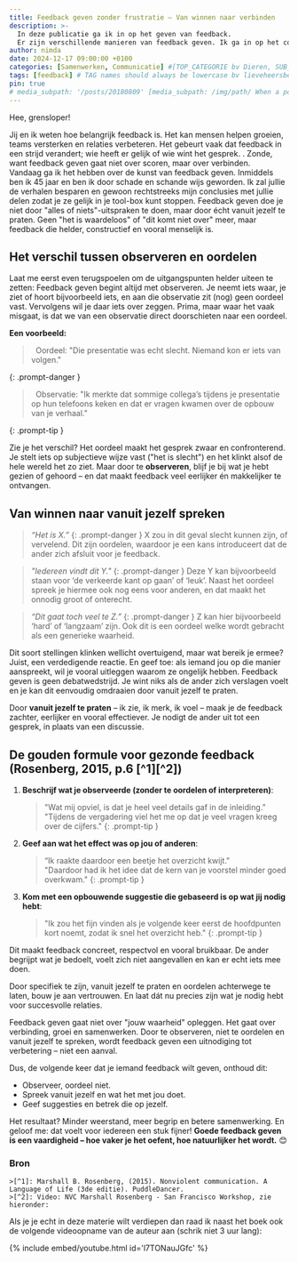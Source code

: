 ```yaml
---
title: Feedback geven zonder frustratie – Van winnen naar verbinden
description: >-
  In deze publicatie ga ik in op het geven van feedback.
  Er zijn verschillende manieren van feedback geven. Ik ga in op het concept 'gezonde feedback'.
author: nimda
date: 2024-12-17 09:00:00 +0100
categories: [Samenwerken, Communicatie] #[TOP_CATEGORIE bv Dieren, SUB_CATEGORIE bv Insecten]
tags: [feedback] # TAG names should always be lowercase bv lieveheersbeestje
pin: true
# media_subpath: '/posts/20180809' [media_subpath: /img/path/ When a post contains many images, it will be a time-consuming task to repeatedly define the path of the media resources. To solve this, we can define this path in the YAML block of the post. And then, the image source of Markdown can write the file name directly:![The flower](flower.png). The output will be:<img src="/img/path/flower.png" alt="The flower" />
--- 
```


Hee, grensloper! 

Jij en ik weten hoe belangrijk feedback is. Het kan mensen helpen groeien, teams versterken en relaties verbeteren. Het gebeurt vaak dat feedback in een strijd verandert; wie heeft er gelijk of wie wint het gesprek. . Zonde, want feedback geven gaat niet over scoren, maar over verbinden.  
Vandaag ga ik het hebben over de kunst van feedback geven. Inmiddels ben ik 45 jaar en ben ik door schade en schande wijs geworden. Ik zal jullie de verhalen besparen en gewoon rechtstreeks mijn conclusies met jullie delen zodat je ze gelijk in je tool-box kunt stoppen. Feedback geven doe je niet door "alles of niets"-uitspraken te doen, maar door écht vanuit jezelf te praten. Geen "het is waardeloos" of "dit komt niet over" meer, maar feedback die helder, constructief en vooral menselijk is.


## Het verschil tussen observeren en oordelen

Laat me eerst even terugspoelen om de uitgangspunten helder uiteen te zetten: Feedback geven begint altijd met observeren. Je neemt iets waar, je ziet of hoort bijvoorbeeld iets, en aan die observatie zit (nog) geen oordeel vast. Vervolgens wil je daar iets over zeggen. Prima, maar waar het vaak misgaat, is dat we van een observatie direct doorschieten naar een oordeel.

**Een voorbeeld:**

<!-- markdownlint-capture -->
<!-- markdownlint-disable -->
> <p>&nbsp;&nbsp;Oordeel: "Die presentatie was echt slecht. Niemand kon er iets van volgen."</p>
{: .prompt-danger }
> <p>&nbsp;&nbsp;Observatie: "Ik merkte dat sommige collega’s tijdens je presentatie op hun telefoons keken en dat er vragen kwamen over de opbouw van je verhaal."</p>
{: .prompt-tip }
<!-- markdownlint-restore -->

Zie je het verschil? Het oordeel maakt het gesprek zwaar en confronterend. Je stelt iets op subjectieve wijze vast ("het is slecht") en het klinkt alsof de hele wereld het zo ziet. Maar door te **observeren**, blijf je bij wat je hebt gezien of gehoord – en dat maakt feedback veel eerlijker én makkelijker te ontvangen.


## Van winnen naar vanuit jezelf spreken

<!-- markdownlint-capture -->
<!-- markdownlint-disable -->
>*“Het is X.”* 
{: .prompt-danger }
X zou in dit geval slecht kunnen zijn, of vervelend. Dit zijn oordelen, waardoor je een kans introduceert dat de ander zich afsluit voor je feedback. 

>*"Iedereen vindt dit Y."* 
{: .prompt-danger }
Deze Y kan bijvoorbeeld staan voor ‘de verkeerde kant op gaan’ of ‘leuk’.  Naast het oordeel spreek je hiermee ook nog eens voor anderen, en dat maakt het onnodig groot of onterecht. 

>*“Dit gaat toch veel te Z.”* 
{: .prompt-danger }
Z kan hier bijvoorbeeld ‘hard’ of ‘langzaam’ zijn. Ook dit is een oordeel welke wordt gebracht als een generieke waarheid.
<!-- markdownlint-restore -->

Dit soort stellingen klinken wellicht overtuigend, maar wat bereik je ermee? Juist, een verdedigende reactie. En geef toe: als iemand jou op die manier aanspreekt, wil je vooral uitleggen waarom ze ongelijk hebben. Feedback geven is geen debatwedstrijd. Je wint niks als de ander zich verslagen voelt en je kan dit eenvoudig omdraaien door vanuit jezelf te praten.

Door **vanuit jezelf te praten** – ik zie, ik merk, ik voel – maak je de feedback zachter, eerlijker en vooral effectiever. Je nodigt de ander uit tot een gesprek, in plaats van een discussie.

## De gouden formule voor gezonde feedback (Rosenberg, 2015, p.6 [^1][^2])

<!-- markdownlint-capture -->
<!-- markdownlint-disable -->
1.  **Beschrijf wat je observeerde (zonder te oordelen of interpreteren)**:

     >"Wat mij opviel, is dat je heel veel details gaf in de inleiding.”  
     >"Tijdens de vergadering viel het me op dat je veel vragen kreeg over de cijfers."
     {: .prompt-tip }

2.  **Geef aan wat het effect was op jou of anderen**:

     >“Ik raakte daardoor een beetje het overzicht kwijt."  
     >"Daardoor had ik het idee dat de kern van je voorstel minder goed overkwam."
     {: .prompt-tip }

3.  **Kom met een opbouwende suggestie die gebaseerd is op wat jij nodig hebt**:

     >"Ik zou het fijn vinden als je volgende keer eerst de hoofdpunten kort noemt, zodat ik snel het overzicht heb."
     {: .prompt-tip }

<!-- markdownlint-restore -->
Dit maakt feedback concreet, respectvol en vooral bruikbaar. De ander begrijpt wat je bedoelt, voelt zich niet aangevallen en kan er echt iets mee doen.

Door specifiek te zijn, vanuit jezelf te praten en oordelen achterwege te laten, bouw je aan vertrouwen. En laat dát nu precies zijn wat je nodig hebt voor succesvolle relaties.

Feedback geven gaat niet over "jouw waarheid" opleggen. Het gaat over verbinding, groei en samenwerken. Door te observeren, niet te oordelen en vanuit jezelf te spreken, wordt feedback geven een uitnodiging tot verbetering – niet een aanval.

Dus, de volgende keer dat je iemand feedback wilt geven, onthoud dit:
- Observeer, oordeel niet.
- Spreek vanuit jezelf en wat het met jou doet.
- Geef suggesties en betrek die op jezelf.

Het resultaat? Minder weerstand, meer begrip en betere samenwerking. En geloof me: dat voelt voor iedereen een stuk fijner! 
**Goede feedback geven is een vaardigheid – hoe vaker je het oefent, hoe natuurlijker het wordt.** 😊

### Bron

```
>[^1]: Marshall B. Rosenberg, (2015). Nonviolent communication. A Language of Life (3de editie). PuddleDancer.
>[^2]: Video: NVC Marshall Rosenberg - San Francisco Workshop, zie hieronder:
```

Als je je echt in deze materie wilt verdiepen dan raad ik naast het boek ook de volgende videoopname van de auteur aan (schrik niet 3 uur lang):
 
{% include embed/youtube.html id='l7TONauJGfc' %}
